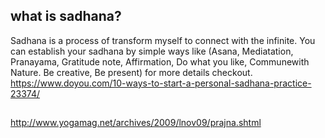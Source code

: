 <!DOCTYPE html>
<html>

<head>
  <meta charset="utf-8">
  <meta name="viewport" content="width=device-width, initial-scale=1.0">
  <title>References</title>
  <link rel="stylesheet" href="https://stackedit.io/style.css" />
</head>

<body class="stackedit">
  <div class="stackedit__html"><h2 id="what-is-sadhana">what is sadhana?</h2>
<p>Sadhana is a process of transform myself to connect with the infinite.  You can establish your sadhana by simple ways like (Asana, Mediatation, Pranayama, Gratitude note, Affirmation, Do what you like, Communewith Nature. Be creative, Be present) for more details checkout.<br>
<a href="https://www.doyou.com/10-ways-to-start-a-personal-sadhana-practice-23374/">https://www.doyou.com/10-ways-to-start-a-personal-sadhana-practice-23374/</a></p>
<h2 id="section"></h2>
<p><a href="http://www.yogamag.net/archives/2009/lnov09/prajna.shtml">http://www.yogamag.net/archives/2009/lnov09/prajna.shtml</a></p>
<!--stackedit_data:&#10;eyJoaXN0b3J5IjpbLTE3ODk3MTcwNjYsMTQ5MjE2NDI0MiwtMT&#10;g0NTcxNTYyM119&#10;-->
</div>
</body>

</html>
